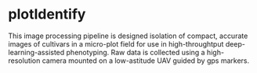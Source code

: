 # plotIdentify
This image processing pipeline is designed isolation of compact, accurate images of cultivars in a micro-plot field for use in high-throughtput deep-learning-assisted phenotyping. Raw data is collected using a high-resolution camera mounted on a low-astitude UAV guided by gps markers.
